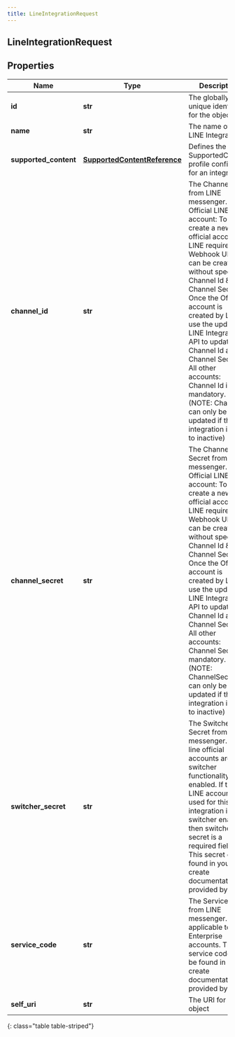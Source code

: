 ```yaml
---
title: LineIntegrationRequest
---
```

## LineIntegrationRequest

## Properties

|Name | Type | Description | Notes|
|------------ | ------------- | ------------- | -------------|
| **id** | **str** | The globally unique identifier for the object. | [optional] |
| **name** | **str** | The name of the LINE Integration | |
| **supported_content** | [**SupportedContentReference**](SupportedContentReference.html) | Defines the SupportedContent profile configured for an integration | [optional] |
| **channel_id** | **str** | The Channel Id from LINE messenger. New Official LINE account: To create a new official account, LINE requires a Webhook URL. It can be created without specifying Channel Id &amp; Channel Secret. Once the Official account is created by LINE, use the update LINE Integration API to update Channel Id and Channel Secret.  All other accounts: Channel Id is mandatory. (NOTE: ChannelId can only be updated if the integration is set to inactive) | [optional] |
| **channel_secret** | **str** | The Channel Secret from LINE messenger. New Official LINE account: To create a new official account, LINE requires a Webhook URL. It can be created without specifying Channel Id &amp; Channel Secret. Once the Official account is created by LINE, use the update LINE Integration API to update Channel Id and Channel Secret.  All other accounts: Channel Secret is mandatory. (NOTE: ChannelSecret can only be updated if the integration is set to inactive) | [optional] |
| **switcher_secret** | **str** | The Switcher Secret from LINE messenger. Some line official accounts are switcher functionality enabled. If the LINE account used for this integration is switcher enabled, then switcher secret is a required field. This secret can be found in your create documentation provided by LINE | [optional] |
| **service_code** | **str** | The Service Code from LINE messenger. Only applicable to LINE Enterprise accounts. This service code can be found in your create documentation provided by LINE | [optional] |
| **self_uri** | **str** | The URI for this object | [optional] |
{: class="table table-striped"}


